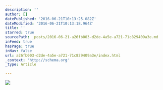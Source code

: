```yaml
---
description: ''
author: []
datePublished: '2016-06-21T10:13:25.082Z'
dateModified: '2016-06-21T10:13:18.964Z'
title: ''
starred: true
sourcePath: _posts/2016-06-21-a26fb003-d2de-4a5e-a721-71c829409a3e.md
inFeed: true
hasPage: true
inNav: false
url: a26fb003-d2de-4a5e-a721-71c829409a3e/index.html
_context: 'http://schema.org'
_type: Article

---
```

![](https://the-grid-user-content.s3-us-west-2.amazonaws.com/ffc7d98b-6807-4a6f-a55c-dad13c3986b6.jpg)
